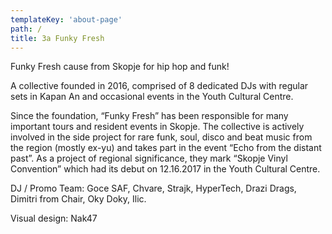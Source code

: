 ```yaml
---
templateKey: 'about-page'
path: /
title: За Funky Fresh
---
```

Funky Fresh cause from Skopje for hip hop and funk! 

A collective founded in 2016, comprised of 8 dedicated DJs with regular sets in Kapan An and occasional events in the Youth Cultural Centre. 

Since the foundation, “Funky Fresh” has been responsible for many important tours and resident events in Skopje. The collective is actively involved in the side project for rare funk, soul, disco and beat music from the region (mostly ex-yu) and takes part in the event “Echo from the distant past”. As a project of regional significance, they mark “Skopje Vinyl Convention” which had its debut on 12.16.2017 in the Youth Cultural Centre. 

DJ / Promo Team: Goce SAF, Chvare, Strajk, HyperTech, Drazi Drags, Dimitri from Chair, Oky Doky, Ilic.

Visual design: Nak47